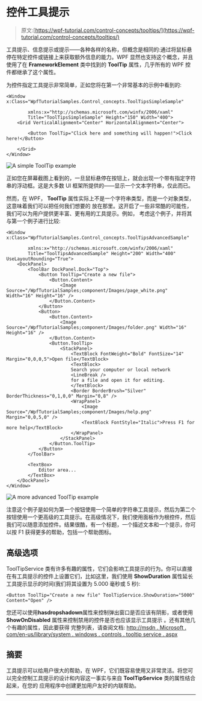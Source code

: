 # 控件工具提示

> 原文:[https://wpf-tutorial.com/control-concepts/tooltips/](https://wpf-tutorial.com/control-concepts/tooltips/)

工具提示、信息提示或提示——各种各样的名称，但概念是相同的:通过将鼠标悬停在特定控件或链接上来获取额外信息的能力。WPF 显然也支持这个概念，并且使用了在 **FrameworkElement** 类中找到的 **ToolTip** 属性，几乎所有的 WPF 控件都继承了这个属性。

为控件指定工具提示非常简单，正如您将在第一个非常基本的示例中看到的:

```
<Window x:Class="WpfTutorialSamples.Control_concepts.ToolTipsSimpleSample"

        xmlns:x="http://schemas.microsoft.com/winfx/2006/xaml"
        Title="ToolTipsSimpleSample" Height="150" Width="400">
    <Grid VerticalAlignment="Center" HorizontalAlignment="Center">

        <Button ToolTip="Click here and something will happen!">Click here!</Button>

    </Grid>
</Window>
```

![](../Images/5bc4c62476e7157da805f31b65e4d6ad.png "A simple ToolTip example")

正如您在屏幕截图上看到的，一旦鼠标悬停在按钮上，就会出现一个带有指定字符串的浮动框。这是大多数 UI 框架所提供的——显示一个文本字符串，仅此而已。

然而，在 WPF， **ToolTip** 属性实际上不是一个字符串类型，而是一个对象类型，这意味着我们可以把任何我们想要的 放在那里。这开启了一些非常酷的可能性，我们可以为用户提供更丰富、更有用的工具提示。例如， 考虑这个例子，并将其与第一个例子进行比较:

<input type="hidden" name="IL_IN_ARTICLE">

```
<Window x:Class="WpfTutorialSamples.Control_concepts.ToolTipsAdvancedSample"

        xmlns:x="http://schemas.microsoft.com/winfx/2006/xaml"
        Title="ToolTipsAdvancedSample" Height="200" Width="400" UseLayoutRounding="True">
    <DockPanel>
        <ToolBar DockPanel.Dock="Top">
            <Button ToolTip="Create a new file">
                <Button.Content>
                    <Image Source="/WpfTutorialSamples;component/Images/page_white.png" Width="16" Height="16" />
                </Button.Content>
            </Button>
            <Button>
                <Button.Content>
                    <Image Source="/WpfTutorialSamples;component/Images/folder.png" Width="16" Height="16" />
                </Button.Content>
                <Button.ToolTip>
                    <StackPanel>
                        <TextBlock FontWeight="Bold" FontSize="14" Margin="0,0,0,5">Open file</TextBlock>
                        <TextBlock>
                        Search your computer or local network
                        <LineBreak />
                        for a file and open it for editing.
                        </TextBlock>
                        <Border BorderBrush="Silver" BorderThickness="0,1,0,0" Margin="0,8" />
                        <WrapPanel>
                            <Image Source="/WpfTutorialSamples;component/Images/help.png" Margin="0,0,5,0" />
                            <TextBlock FontStyle="Italic">Press F1 for more help</TextBlock>
                        </WrapPanel>
                    </StackPanel>
                </Button.ToolTip>
            </Button>
        </ToolBar>

        <TextBox>
            Editor area...
        </TextBox>
    </DockPanel>
</Window>
```

![](../Images/cd02daf642443a2f7d0852d29a23a99f.png "A more advanced ToolTip example")

注意这个例子是如何为第一个按钮使用一个简单的字符串工具提示，然后为第二个按钮使用一个更高级的工具提示。在高级情况下，我们使用面板作为根控件，然后我们可以随意添加控件。结果很酷，有一个标题，一个描述文本和一个提示，你可以按 F1 获得更多的帮助，包括一个帮助图标。

## 高级选项

ToolTipService 类有许多有趣的属性，它们会影响工具提示的行为。你可以直接在有工具提示的控件上设置它们，比如这里，我们使用 **ShowDuration** 属性延长工具提示显示的时间(我们将其设置为 5.000 毫秒或 5 秒):

```
<Button ToolTip="Create a new file" ToolTipService.ShowDuration="5000" Content="Open" />
```

您还可以使用**hasdropshadown**属性来控制弹出窗口是否应该有阴影，或者使用 **ShowOnDisabled** 属性来控制禁用的控件是否也应该显示工具提示 。还有其他几个有趣的属性，因此要获得 完整列表，请查阅文档: [http://msdn . Microsoft . com/en-us/library/system . windows . controls . tooltip service . aspx](http://msdn.microsoft.com/en-us/library/system.windows.controls.tooltipservice.aspx)

## 摘要

工具提示可以给用户很大的帮助，在 WPF，它们既容易使用又非常灵活。将您可以完全控制工具提示的设计和内容这一事实与来自 **ToolTipService** 类的属性结合起来，在您的 应用程序中创建更加用户友好的内联帮助。

* * *